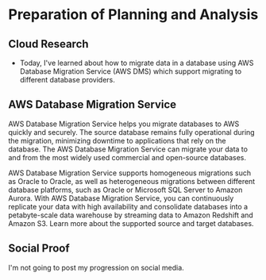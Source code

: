 # Preparation of Planning and Analysis

## Cloud Research
- Today, I've learned about how to migrate data in a database using AWS Database Migration Service (AWS DMS) which support migrating to different database providers.

## __AWS Database Migration Service__
AWS Database Migration Service helps you migrate databases to AWS quickly and securely. The source database remains fully operational during the migration, minimizing downtime to applications that rely on the database. The AWS Database Migration Service can migrate your data to and from the most widely used commercial and open-source databases.

AWS Database Migration Service supports homogeneous migrations such as Oracle to Oracle, as well as heterogeneous migrations between different database platforms, such as Oracle or Microsoft SQL Server to Amazon Aurora. With AWS Database Migration Service, you can continuously replicate your data with high availability and consolidate databases into a petabyte-scale data warehouse by streaming data to Amazon Redshift and Amazon S3. Learn more about the supported source and target databases.

## Social Proof
I'm not going to post my progression on social media.
